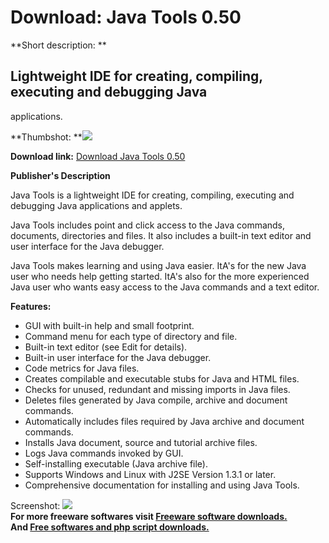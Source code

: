 # Download: Java Tools 0.50

**Short description: **

## Lightweight IDE for creating, compiling, executing and debugging Java
applications.

  
**Thumbshot: **![](http://www.freewarefiles.com/screenshot/javatools33_md.jpg)   
  
**Download link:** [Download Java Tools 0.50](http://freesoftwares.boysofts.com/Java-Tools_program_39007.html)  
  

**Publisher's Description**  
  

Java Tools is a lightweight IDE for creating, compiling, executing and
debugging Java applications and applets.

Java Tools includes point and click access to the Java commands, documents,
directories and files. It also includes a built-in text editor and user
interface for the Java debugger.

Java Tools makes learning and using Java easier. ItA's for the new Java user
who needs help getting started. ItA's also for the more experienced Java user
who wants easy access to the Java commands and a text editor.

**Features:**

  * GUI with built-in help and small footprint. 
  * Command menu for each type of directory and file. 
  * Built-in text editor (see Edit for details). 
  * Built-in user interface for the Java debugger. 
  * Code metrics for Java files. 
  * Creates compilable and executable stubs for Java and HTML files. 
  * Checks for unused, redundant and missing imports in Java files. 
  * Deletes files generated by Java compile, archive and document commands. 
  * Automatically includes files required by Java archive and document commands. 
  * Installs Java document, source and tutorial archive files. 
  * Logs Java commands invoked by GUI. 
  * Self-installing executable (Java archive file). 
  * Supports Windows and Linux with J2SE Version 1.3.1 or later. 
  * Comprehensive documentation for installing and using Java Tools. 

  
  
Screenshot: ![](http://www.freewarefiles.com/screenshot/javatools33.jpg)  
**For more freeware softwares visit [Freeware software downloads.](http://freesoftwares.boysofts.com/)**   
**And [Free softwares and php script downloads.](http://www.boysofts.com/)**

